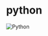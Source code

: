 # python
![Python](https://user-images.githubusercontent.com/80773074/179831475-dde11a6b-c546-4592-8fe5-8d5ef36a24ff.png)

